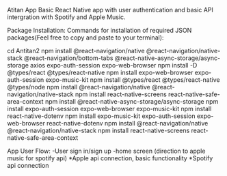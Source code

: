 Atitan App
Basic React Native app with user authentication and basic API intergration with Spotify and Apple Music.

Package Installation:
Commands for installation of required JSON packages(Feel free to copy and paste to your terminal):

cd Antitan2
npm install @react-navigation/native @react-navigation/native-stack @react-navigation/bottom-tabs @react-native-async-storage/async-storage axios expo-auth-session expo-web-browser
npm install -D @types/react @types/react-native
npm install expo-web-browser expo-auth-session expo-music-kit
npm install @types/react @types/react-native @types/node
npm install @react-navigation/native @react-navigation/native-stack
npm install react-native-screens react-native-safe-area-context
npm install @react-native-async-storage/async-storage
npm install expo-auth-session expo-web-browser expo-music-kit
npm install react-native-dotenv
npm install expo-music-kit expo-auth-session expo-web-browser react-native-dotenv
npm install @react-navigation/native @react-navigation/native-stack
npm install react-native-screens react-native-safe-area-context


App User Flow:
-User sign in/sign up
-home screen (direction to apple music for spotify api)
    *Apple api connection, basic functionality 
    *Spotify api connection
